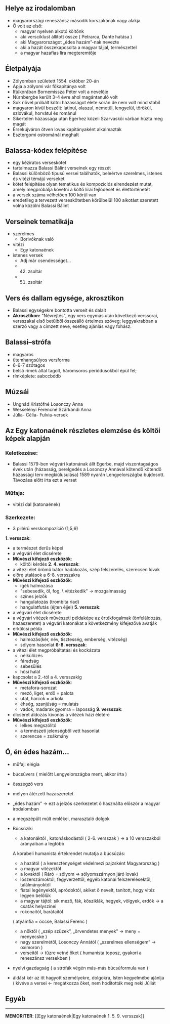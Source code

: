 ## Helye az irodalomban
- magyarországi reneszánsz második korszakának nagy alakja
- Ő volt az első:
  - magyar nyelven alkotó költőnk
  - aki versciklust állított össze ( Petrarca, Dante hatása )
  - aki Magyarországot „édes hazám”-nak nevezte
  - aki a hazát összekapcsolta a magyar tájjal, természettel
  - a magyar hazafias líra megteremtője
## Életpályája
- Zólyomban született 1554. október 20-án
- Apja a zólyomi vár főkapitánya volt
- Ifjúkorában Bornemissza Péter volt a nevelője
- Nürnbergbe került 3-4 évre ahol magántanuló volt
- Sok nővel próbált kötni házasságot élete során de nem volt mind stabil
- magyaron kívül beszélt: latinul, olaszul, németül, lengyelül, törökül, szlovákul, horvátul és románul
- Sikertelen házassága után Egerhez közeli Szarvaskői várban húzta meg magát
- Érsekújváron ötven lovas kapitányaként alkalmazták
- Esztergomi ostrománál meghalt
## Balassa-kódex felépítése
- egy kéziratos verseskötet
- tartalmazza Balassi Bálint verseinek egy részét
- Balassi különböző típusú versei találhatók, beleértve szerelmes, istenes és vitézi témájú verseket
- kötet felépítése olyan tematikus és kompozíciós elrendezést mutat, amely megpróbálja követni a költő lírai fejlődését és élettörténetét
- a versek száma vélhetően 100 körül van
- eredetileg a tervezett verseskötetben körülbelül 100 alkotást szeretett volna közölni Balassi Bálint
## Verseinek tematikája
- szerelmes
  - Borivóknak való
- vitézi
  - Egy katonaének
- istenes versek
  - Adj már csendességet...
  - 42. zsoltár
  - 51. zsoltár
## Vers és dallam egysége, akrosztikon
- Balassi egységekre bontotta verseit és dalait
- **Akrosztikon:** "Névrejtés", egy vers egymás után következő verssorai, versszakai első betűiből összeálló értelmes szöveg; leggyakrabban a szerző vagy a címzett neve, esetleg ajánlás vagy fohász.
## Balassi–strófa
- magyaros
- ütemhangsúlyos versforma
- 6-6-7 szótagos
- belső rímek által tagolt, háromsoros periódusokból épül fel;
- rímképlete: aabccbddb
## Múzsái 
- Ungnád Kristófné Losonczy Anna
- Wesselényi Ferencné Szárkándi Anna
- Júlia- Célia- Fulvia-versek
## Az Egy katonaének részletes elemzése és költői képek alapján
### Keletkezése:
- Balassi 1579-ben végvári katonának állt Egerbe, majd viszontagságos évek után (házasság, perelgedés a Losonczy Annával kötendő kötendő házassági terv megkiúlusulása) 1589 nyarán Lengyelországba bujdosott. Távozása előtt írta ezt a verset
### Műfaja:
- vitézi dal (katonaének)
### Szerkezete:
- 3 pillérű verskompozíció (1;5;9)

**1. versszak**:
- a természet derűs képei
- a végvári élet dicsérete
- **Művészi kifejező eszközök**:
  - költői kérdés
**2. 4. versszak**:
- a vitézi élet örömű bátor hadakozás, szép felszerelés, szerecsen lovak
- előre utalások a 6-8. versszakra
- **Művészi kifejező eszközök**:
  - igék halmozása
  - "sebesedik, öl, fog, \\ vitézkedik" -> mozgalmasság
  - színes jelzők
  - hangulatozás (trombita riad)
  - hangulatfutás (éjten éjjel)
**5. versszak**:
- a végvári élet dicsérete
- a végvári vitézek művészeti példaképe az értékfogalmak (önfeláldozás, hazaszeretet) a végvári katonákat a következmény kifejezővé avatják
- erkölcsi példa
- **Művészi kifejező eszközök**:
  - halmozás(kér, név, tisztesség, emberség, vitézség)
  - sólyom hasonlat
**6-8. versszak**:
- a vitézi élet megpróbáltatási és kockázata
  - nélkülözés
  - fáradság
  - sebesülés
  - hősi halál
- kapcsolat a 2.-tól a 4. versszakig
- **Művészi kifejező eszközök**:
  - metafora-sorozat
  - mező, liget, erdő = palota
  - utat, harcok = arkola
  - éhség, szanjúság = mulatás
  - vadok, madarak gyomra = laposság
**9. versszak**:
- dícséret áldozás kivonás a vitézek házi életére 
- **Művészi kifejező eszközök**:
  - lelkes megszólító
  - a természeti jelenségből vett hasonlat
  - szerencse = zsákmány
## Ó, én édes hazám… 
- műfaj: elégia
- búcsúvers ( mielőtt Lengyelországba ment, akkor írta )
- összegző vers
- mélyen átérzett hazaszeretet
- „édes hazám” -> ezt a jelzős szerkezetet ő használta először a magyar irodalomban
- a megszépült múlt emlékei, marasztaló dolgok
- Búcsúzik:
	- a katonáktól , katonáskodástól ( 2-6. versszak ) -> a 10 versszakból arányaiban a legtöbb
	
	A korabeli humanista értékrendet mutatja a búcsúzás:
	
	 - a hazától ( a kereszténységet védelmezi pajzsként Magyarország )
	- a magyar vitézektől
	- a lovaktól ( Ráró = sólyom => sólyomszárnyon járó lovak)
	- lószerszámoktól, fegyverzettől, egyéb katonai felszerelésektől, találmányoktól
	- fiatal legényektől, apródoktól, akiket ő nevelt, tanított, hogy vitéz legyen belőlük
	- a magyar tájtól: sík mező, fák, kősziklák, hegyek, völgyek, erdők -> a csaták helyszínei
	- rokonaitól, barátaitól
	
	( atyámfia = öccse, Balassi Ferenc )
	
	- a nőktől ( „szép szüzek”, „örvendetes menyek” -> meny = menyecske )
	- nagy szerelmétől, Losonczy Annától ( „szerelmes ellenségem” -> oximoron )
	- verseitől -> tűzre vetné őket ( humanista toposz, gyakori a reneszánsz versekben )

- nyelvi gazdagság ( a strófák végén más-más búcsúformula van )
- áldást kér az itt hagyott személyekre, dolgokra, Isten kegyelmébe ajánlja ( kivéve a versei <- megátkozza őket, nem hódították meg neki Júliát
## Egyéb
---
**MEMORITER**: [[Egy katonaének|Egy katonaének 1. 5. 9. versszak]]